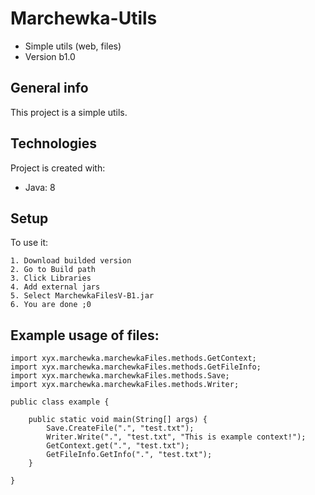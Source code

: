 # Marchewka-Utils
- Simple utils (web, files)
- Version b1.0

## General info
This project is a simple utils.
	
## Technologies
Project is created with:
* Java: 8
	
## Setup
To use it:
```
1. Download builded version
2. Go to Build path
3. Click Libraries
4. Add external jars
5. Select MarchewkaFilesV-B1.jar
6. You are done ;0
```
## Example usage of files: 
```
import xyx.marchewka.marchewkaFiles.methods.GetContext;
import xyx.marchewka.marchewkaFiles.methods.GetFileInfo;
import xyx.marchewka.marchewkaFiles.methods.Save;
import xyx.marchewka.marchewkaFiles.methods.Writer;

public class example {
	
	public static void main(String[] args) {
		Save.CreateFile(".", "test.txt");
		Writer.Write(".", "test.txt", "This is example context!");
		GetContext.get(".", "test.txt");
		GetFileInfo.GetInfo(".", "test.txt");
	}

}

```
